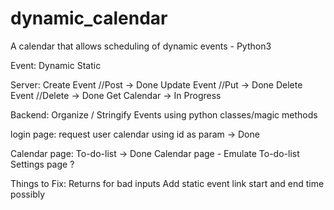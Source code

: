 # dynamic_calendar
A calendar that allows scheduling of dynamic events - Python3


Event:
    Dynamic
    Static

Server:
    Create Event //Post -> Done
    Update Event //Put  -> Done
    Delete Event //Delete -> Done
    Get Calendar -> In Progress

Backend:
    Organize / Stringify Events using python classes/magic methods


login page:
    request user calendar using id as param -> Done


Calendar page:
    To-do-list -> Done
    Calendar page - Emulate To-do-list
    Settings page ?


Things to Fix:
    Returns for bad inputs
    Add static event link start and end time possibly
